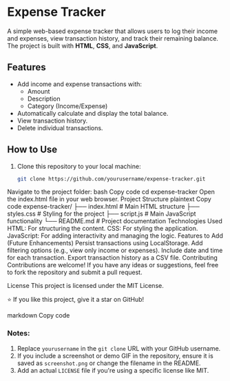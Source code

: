 # Expense Tracker

A simple web-based expense tracker that allows users to log their income and expenses, view transaction history, and track their remaining balance. The project is built with **HTML**, **CSS**, and **JavaScript**.

## Features

- Add income and expense transactions with:
  - Amount
  - Description
  - Category (Income/Expense)
- Automatically calculate and display the total balance.
- View transaction history.
- Delete individual transactions.


## How to Use

1. Clone this repository to your local machine:
   ```bash
   git clone https://github.com/yourusername/expense-tracker.git
Navigate to the project folder:
bash
Copy code
cd expense-tracker
Open the index.html file in your web browser.
Project Structure
plaintext
Copy code
expense-tracker/
├── index.html         # Main HTML structure
├── styles.css         # Styling for the project
├── script.js          # Main JavaScript functionality
└── README.md          # Project documentation
Technologies Used
HTML: For structuring the content.
CSS: For styling the application.
JavaScript: For adding interactivity and managing the logic.
Features to Add (Future Enhancements)
Persist transactions using LocalStorage.
Add filtering options (e.g., view only income or expenses).
Include date and time for each transaction.
Export transaction history as a CSV file.
Contributing
Contributions are welcome! If you have any ideas or suggestions, feel free to fork the repository and submit a pull request.

License
This project is licensed under the MIT License.

⭐ If you like this project, give it a star on GitHub!

markdown
Copy code

### Notes:
1. Replace `yourusername` in the `git clone` URL with your GitHub username.
2. If you include a screenshot or demo GIF in the repository, ensure it is saved as `screenshot.png` or change the filename in the README.
3. Add an actual `LICENSE` file if you're using a specific license like MIT.






